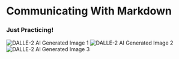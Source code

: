 # Communicating With Markdown
### Just Practicing! 
![DALLE-2 AI Generated Image 1](https://github.com/JesseJonesDesign/communicate-using-markdown/blob/main/images/DALL%C2%B7E%202022-11-17%2000.10.37%20-%20Backstage%20fashion%20week%20models%20wearing%20read%20transparent%20disposable%20lighters%20on%20their%20heads%20.png?raw=true)
![DALLE-2 AI Generated Image 2](https://github.com/JesseJonesDesign/communicate-using-markdown/blob/main/images/DALL%C2%B7E%202022-11-17%2000.11.34%20-%20Backstage%20balenciaga%20fashion%20week%20models%20wearing%20blue%20catsuits%20and%20read%20transparent%20disposable%20lighters%20on%20their%20heads%20.png?raw=true)
![DALLE-2 AI Generated Image 3](https://github.com/JesseJonesDesign/communicate-using-markdown/blob/main/images/DALL%C2%B7E%202022-11-17%2000.11.54%20-%20Transparent%20red%20disposable%20lighters%20linked%20together%20with%20silver%20chain%20to%20make%20a%20bikini%20on%20a%20runway%20model%20harness%20vogue%20runway%20Alexander%20wang.png?raw=true)
